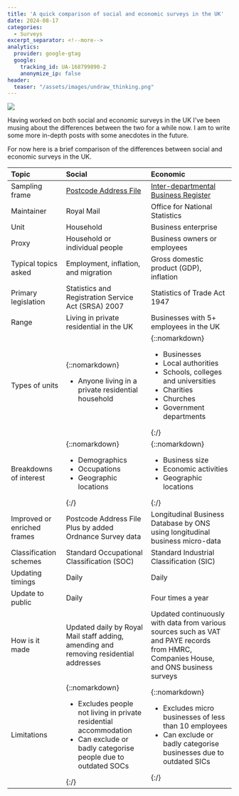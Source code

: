 ```yaml
---
title: 'A quick comparison of social and economic surveys in the UK'
date: 2024-08-17
categories:
  - Surveys
excerpt_separator: <!--more-->
analytics:
  provider: google-gtag
  google:
    tracking_id: UA-168799890-2
    anonymize_ip: false
header:
  teaser: "/assets/images/undraw_thinking.png"
---
```


![](/assets/images/undraw_thinking.png)


Having worked on both social and economic surveys in the UK I’ve been musing about the differences between the two for a while now. I am to write some more in-depth posts with some anecdotes in the future.

For now here is a brief comparison of the differences between social and economic surveys in the UK.

|**Topic**|**Social**|**Economic**|
|:----|:----|:----|
|Sampling frame|[Postcode Address File](https://www.poweredbypaf.com/)|[Inter-departmental Business Register](https://www.ons.gov.uk/aboutus/whatwedo/paidservices/interdepartmentalbusinessregisteridbr)|
|Maintainer|Royal Mail|Office for National Statistics|
|Unit|Household|Business enterprise|
|Proxy|Household or individual people|Business owners or employees|
|Typical topics asked|Employment, inflation, and migration|Gross domestic product (GDP), inflation|
|Primary legislation|Statistics and Registration Service Act (SRSA) 2007|Statistics of Trade Act 1947|
|Range|Living in private residential in the UK|Businesses with 5+ employees in the UK|
|Types of units|{::nomarkdown}<ul><li>Anyone living in a private residential household</li></ul>|{::nomarkdown}<ul><li>Businesses</li><li>Local authorities</li><li>Schools, colleges and universities</li><li>Charities</li><li>Churches</li><li>Government departments</li></ul>{:/}|
|Breakdowns of interest|{::nomarkdown}<ul><li>Demographics</li><li>Occupations</li><li>Geographic locations</li></ul>{:/}|{::nomarkdown}<ul><li>Business size</li><li>Economic activities</li><li>Geographic locations</li></ul>{:/}|
|Improved or enriched frames|Postcode Address File Plus by added Ordnance Survey data|Longitudinal Business Database by ONS using longitudinal business micro-data|
|Classification schemes|Standard Occupational Classification (SOC)|Standard Industrial Classification (SIC)|
|Updating timings|Daily|Daily|
|Update to public|Daily|Four times a year|
|How is it made|Updated daily by Royal Mail staff adding, amending and removing residential addresses|Updated continuously with data from various sources such as VAT and PAYE records from HMRC, Companies House, and ONS business surveys|
|Limitations|{::nomarkdown}<ul><li>Excludes people not living in private residential accommodation</li><li>Can exclude or badly categorise people due to outdated SOCs</li></ul>{:/}|{::nomarkdown}<ul><li>Excludes micro businesses of less than 10 employees</li><li>Can exclude or badly categorise businesses due to outdated SICs</li></ul>{:/}|
